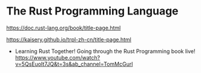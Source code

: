 
# The Rust Programming Language

https://doc.rust-lang.org/book/title-page.html

https://kaisery.github.io/trpl-zh-cn/title-page.html

- Learning Rust Together! Going through the Rust Programming book live!
  https://www.youtube.com/watch?v=5QsEuoIt7JQ&t=3s&ab_channel=TomMcGurl


